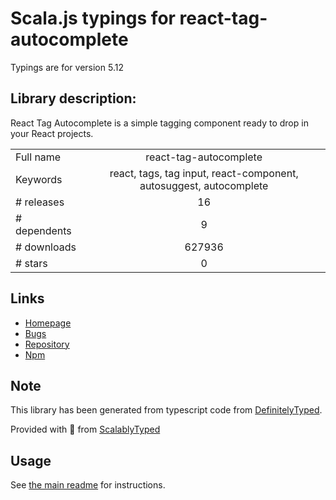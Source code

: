 
# Scala.js typings for react-tag-autocomplete

Typings are for version 5.12

## Library description:
React Tag Autocomplete is a simple tagging component ready to drop in your React projects.

|                    |                 |
| ------------------ | :-------------: |
| Full name          | react-tag-autocomplete |
| Keywords           | react, tags, tag input, react-component, autosuggest, autocomplete |
| # releases         | 16 |
| # dependents       | 9 |
| # downloads        | 627936 |
| # stars            | 0 |

## Links
- [Homepage](https://github.com/i-like-robots/react-tags#readme)
- [Bugs](https://github.com/i-like-robots/react-tags/issues)
- [Repository](https://github.com/i-like-robots/react-tags)
- [Npm](https://www.npmjs.com/package/react-tag-autocomplete)
    


## Note
This library has been generated from typescript code from [DefinitelyTyped](https://definitelytyped.org).

Provided with :purple_heart: from [ScalablyTyped](https://github.com/oyvindberg/ScalablyTyped)

## Usage
See [the main readme](../../readme.md) for instructions.


